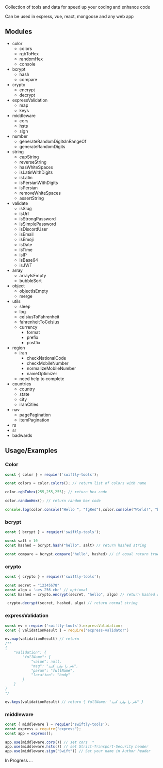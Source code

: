 Collection of tools and data for speed up your coding and enhance code 

Can be used in express, vue, react, mongoose and any web app

## Modules

- color
  - colors
  - rgbToHex
  - randomHex
  - console
- bcrypt
  - hash
  - compare
- crypto
  - encrypt
  - decrypt
- expressValidation
  - map
  - keys
- middleware
  - cors
  - hsts
  - sign
- number
  - generateRandomDigitsInRangeOf
  - generateRandomDigits
- string
  - capString
  - reverseString
  - hasWhiteSpaces
  - isLatinWithDigits
  - isLatin
  - isPersianWithDigits
  - isPersian
  - removeWhiteSpaces
  - assertString
- validate
  - isSlug
  - isUrl
  - isStrongPassword
  - isSimplePassword
  - isDiscordUser
  - isEmail
  - isEmoji
  - isDate
  - isTime
  - isIP
  - isBase64
  - isJWT
- array
  - arrayIsEmpty
  - bubbleSort
- object
  - objectIsEmpty
  - merge
- utils
  - sleep
  - log
  - celsiusToFahrenheit
  - fahrenheitToCelsius
  - currency
    - format
    - prefix
    - postfix
- region
  - iran
    - checkNationalCode
    - checkMobileNumber
    - normalizeMobileNumber
    - nameOptimizer
  - need help to complete  
- countries
  - country
  - state
  - city
  - iranCities
- nav 
  - pagePagination
  - itemPagination
- rs
- sr
- badwards


## Usage/Examples

### Color
```js
const { color } = requier('swiftly-tools');

const colors = color.colors(); // return list of colors with name

color.rgbTohex(255,255,255); // return hex code 

color.randomHex(); // return random hex code

console.log(color.console("Hello ", "fgRed"),color.console("World!", "bgRed")) 
```

### bcrypt
```js
const { bcrypt } = requier('swiftly-tools');

const salt = 10
const hashed = bcrypt.hash("hello", salt) // return hashed string

const compare = bcrypt.compare("hello", hashed) // if equal return true
```

### crypto
```js
const { crypto } = requier('swiftly-tools');

const secret = "12345678" 
const algo = 'aes-256-cbc' // optional
const hashed = crypto.encrypt(secret, "hello", algo) // return hashed string

 crypto.decrypt(secret, hashed, algo) // return normal string
```

### expressValidation
```js
const ev = requier('swiftly-tools').expressValidation;
const { validationResult } = require('express-validator')

ev.map(validationResult) // return 
/**
{
    "validation": {
        "fullName": {
            "value": null,
            "msg": "نام را وارد کنید",
            "param": "fullName",
            "location": "body"
        }
    }
}
*/

ev.keys(validationResult) // return { fullName: "نام را وارد کنید" }

```

### middleware
```js
const { middleware } = requier('swiftly-tools');
const express = require("express");
const app = express();

app.use(middleware.cors()) // set cors  *
app.use(middleware.hsts()) // set Strict-Transport-Security header
app.use(middleware.sign("Swift")) // Set your name in Author header
```

In Progress ...